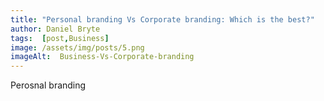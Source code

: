 ```yaml
---
title: "Personal branding Vs Corporate branding: Which is the best?"
author: Daniel Bryte
tags:  [post,Business]
image: /assets/img/posts/5.png
imageAlt:  Business-Vs-Corporate-branding
---
```



Perosnal branding
<!--EndFragment-->